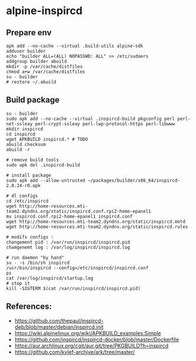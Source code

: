 # alpine-inspircd

## Prepare env

```
apk add --no-cache --virtual .build-utils alpine-sdk
adduser builder
echo "builder ALL=(ALL) NOPASSWD: ALL" >> /etc/sudoers
addgroup builder abuild
mkdir -p /var/cache/distfiles
chmod a+w /var/cache/distfiles
su - builder
# restore ~/.abuild
```

## Build package

```
su - builder
sudo apk add --no-cache --virtual .inspircd-build pkgconfig perl perl-net-ssleay perl-crypt-ssleay perl-lwp-protocol-https perl-libwww
mkdir inspircd
cd inspircd
wget APKBUILD inspircd.* # TODO
abuild checksum
abuild -r

# remove build tools
sudo apk del .inspircd-build

# install package
sudo apk add --allow-untrusted ~/packages/builder/x86_64/inspircd-2.0.24-r0.apk

# dl configs
cd /etc/inspircd
wget http://home-resources.mti-team2.dyndns.org/static/inspircd.conf.rpi2-home-epanel1
mv inspircd.conf.rpi2-home-epanel1 inspircd.conf
wget http://home-resources.mti-team2.dyndns.org/static/inspircd.motd
wget http://home-resources.mti-team2.dyndns.org/static/inspircd.rules

# modifs configs :
changement pid : /var/run/inspircd/inspircd.pid
chamgenemt log : /var/log/inspircd/inspircd.log

# run daemon "by hand"
su - -s /bin/sh inspircd
/usr/bin/inspircd --config=/etc/inspircd/inspircd.conf
ps
cat /var/log/inspircd/startup.log
# stop it
kill -SIGTERM $(cat /var/run/inspircd/inspircd.pid)
```

## References:
 * https://github.com/thepaul/inspircd-deb/blob/master/debian/inspircd.init
 * https://wiki.alpinelinux.org/wiki/APKBUILD_examples:Simple
 * https://github.com/inspircd/inspircd-docker/blob/master/Dockerfile
 * https://aur.archlinux.org/cgit/aur.git/tree/PKGBUILD?h=inspircd
 * https://github.com/kylef-archive/ark/tree/master/

